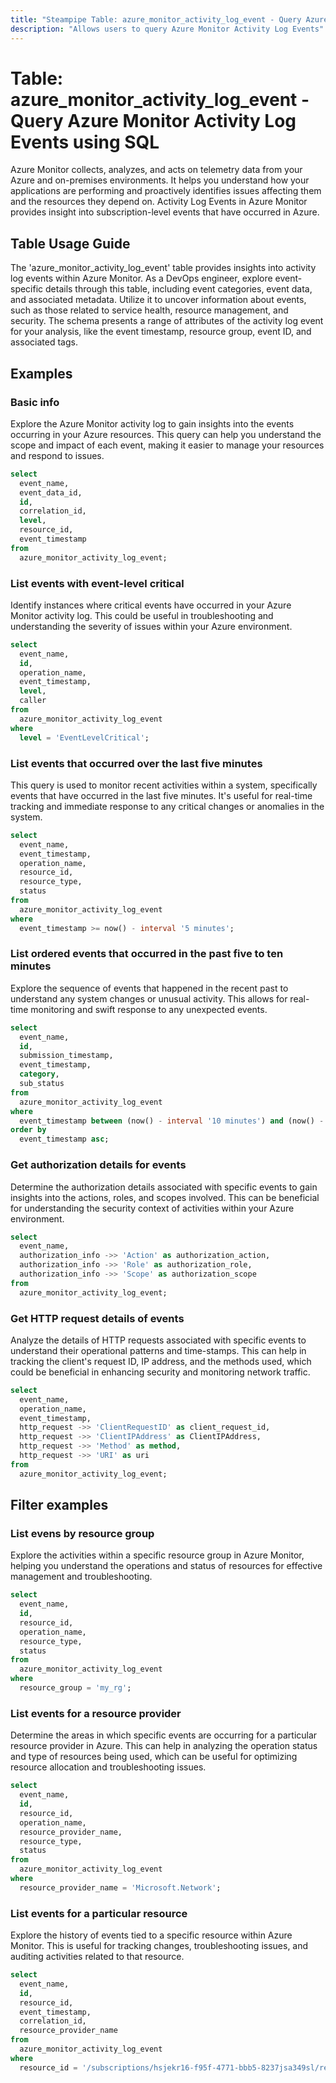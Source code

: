 ```yaml
---
title: "Steampipe Table: azure_monitor_activity_log_event - Query Azure Monitor Activity Log Events using SQL"
description: "Allows users to query Azure Monitor Activity Log Events"
---
```


# Table: azure_monitor_activity_log_event - Query Azure Monitor Activity Log Events using SQL

Azure Monitor collects, analyzes, and acts on telemetry data from your Azure and on-premises environments. It helps you understand how your applications are performing and proactively identifies issues affecting them and the resources they depend on. Activity Log Events in Azure Monitor provides insight into subscription-level events that have occurred in Azure.

## Table Usage Guide

The 'azure_monitor_activity_log_event' table provides insights into activity log events within Azure Monitor. As a DevOps engineer, explore event-specific details through this table, including event categories, event data, and associated metadata. Utilize it to uncover information about events, such as those related to service health, resource management, and security. The schema presents a range of attributes of the activity log event for your analysis, like the event timestamp, resource group, event ID, and associated tags.

## Examples

### Basic info
Explore the Azure Monitor activity log to gain insights into the events occurring in your Azure resources. This query can help you understand the scope and impact of each event, making it easier to manage your resources and respond to issues.

```sql
select
  event_name,
  event_data_id,
  id,
  correlation_id,
  level,
  resource_id,
  event_timestamp
from
  azure_monitor_activity_log_event;
```

### List events with event-level critical
Identify instances where critical events have occurred in your Azure Monitor activity log. This could be useful in troubleshooting and understanding the severity of issues within your Azure environment.

```sql
select
  event_name,
  id,
  operation_name,
  event_timestamp,
  level,
  caller
from
  azure_monitor_activity_log_event
where
  level = 'EventLevelCritical';
```

### List events that occurred over the last five minutes
This query is used to monitor recent activities within a system, specifically events that have occurred in the last five minutes. It's useful for real-time tracking and immediate response to any critical changes or anomalies in the system.

```sql
select
  event_name,
  event_timestamp,
  operation_name,
  resource_id,
  resource_type,
  status
from
  azure_monitor_activity_log_event
where
  event_timestamp >= now() - interval '5 minutes';
```

### List ordered events that occurred in the past five to ten minutes
Explore the sequence of events that happened in the recent past to understand any system changes or unusual activity. This allows for real-time monitoring and swift response to any unexpected events.

```sql
select
  event_name,
  id,
  submission_timestamp,
  event_timestamp,
  category,
  sub_status
from
  azure_monitor_activity_log_event
where
  event_timestamp between (now() - interval '10 minutes') and (now() - interval '5 minutes')
order by
  event_timestamp asc;
```

### Get authorization details for events
Determine the authorization details associated with specific events to gain insights into the actions, roles, and scopes involved. This can be beneficial for understanding the security context of activities within your Azure environment.

```sql
select
  event_name,
  authorization_info ->> 'Action' as authorization_action,
  authorization_info ->> 'Role' as authorization_role,
  authorization_info ->> 'Scope' as authorization_scope
from
  azure_monitor_activity_log_event;
```

### Get HTTP request details of events
Analyze the details of HTTP requests associated with specific events to understand their operational patterns and time-stamps. This can help in tracking the client's request ID, IP address, and the methods used, which could be beneficial in enhancing security and monitoring network traffic.

```sql
select
  event_name,
  operation_name,
  event_timestamp,
  http_request ->> 'ClientRequestID' as client_request_id,
  http_request ->> 'ClientIPAddress' as ClientIPAddress,
  http_request ->> 'Method' as method,
  http_request ->> 'URI' as uri
from
  azure_monitor_activity_log_event;
```

## Filter examples

### List evens by resource group
Explore the activities within a specific resource group in Azure Monitor, helping you understand the operations and status of resources for effective management and troubleshooting.

```sql
select
  event_name,
  id,
  resource_id,
  operation_name,
  resource_type,
  status
from
  azure_monitor_activity_log_event
where
  resource_group = 'my_rg';
```

### List events for a resource provider
Determine the areas in which specific events are occurring for a particular resource provider in Azure. This can help in analyzing the operation status and type of resources being used, which can be useful for optimizing resource allocation and troubleshooting issues.

```sql
select
  event_name,
  id,
  resource_id,
  operation_name,
  resource_provider_name,
  resource_type,
  status
from
  azure_monitor_activity_log_event
where
  resource_provider_name = 'Microsoft.Network';
```

### List events for a particular resource
Explore the history of events tied to a specific resource within Azure Monitor. This is useful for tracking changes, troubleshooting issues, and auditing activities related to that resource.

```sql
select
  event_name,
  id,
  resource_id,
  event_timestamp,
  correlation_id,
  resource_provider_name
from
  azure_monitor_activity_log_event
where
  resource_id = '/subscriptions/hsjekr16-f95f-4771-bbb5-8237jsa349sl/resourceGroups/my_rg/providers/Microsoft.Network/publicIPAddresses/test-backup-ip';
```